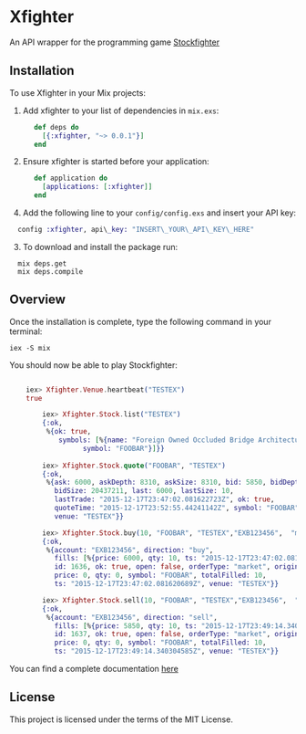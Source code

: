 # Xfighter

An API wrapper for the programming game [Stockfighter](https://starfighter.readme.io/docs)

## Installation

To use Xfighter in your Mix projects:

  1. Add xfighter to your list of dependencies in `mix.exs`:

  ```elixir
        def deps do
          [{:xfighter, "~> 0.0.1"}]
        end

  ```

  2. Ensure xfighter is started before your application:

  ```elixir
        def application do
          [applications: [:xfighter]]
        end
  ```

  4. Add the following line to your `config/config.exs` and insert your API key:

  ```elixir
  	config :xfighter, api\_key: "INSERT\_YOUR\_API\_KEY\_HERE"
  ```

  3. To download and install the package run:

  ```
  	mix deps.get
	mix deps.compile
  ```

## Overview

Once the installation is complete, type the following command in your terminal:

	iex -S mix
	
You should now be able to play Stockfighter:

```elixir

  	iex> Xfighter.Venue.heartbeat("TESTEX")
  	true

      	iex> Xfighter.Stock.list("TESTEX")
      	{:ok,
      	 %{ok: true,
      	    symbols: [%{name: "Foreign Owned Occluded Bridge Architecture Resources",
      	          symbol: "FOOBAR"}]}}
	
      	iex> Xfighter.Stock.quote("FOOBAR", "TESTEX")
      	{:ok,
      	 %{ask: 6000, askDepth: 8310, askSize: 8310, bid: 5850, bidDepth: 21273447,
      	   bidSize: 20437211, last: 6000, lastSize: 10,
      	   lastTrade: "2015-12-17T23:47:02.081622723Z", ok: true,
      	   quoteTime: "2015-12-17T23:52:55.44241142Z", symbol: "FOOBAR",
      	   venue: "TESTEX"}}

      	iex> Xfighter.Stock.buy(10, "FOOBAR", "TESTEX","EXB123456",  "market")
      	{:ok,
      	 %{account: "EXB123456", direction: "buy",
      	   fills: [%{price: 6000, qty: 10, ts: "2015-12-17T23:47:02.081622723Z"}],
      	   id: 1636, ok: true, open: false, orderType: "market", originalQty: 10,
      	   price: 0, qty: 0, symbol: "FOOBAR", totalFilled: 10,
      	   ts: "2015-12-17T23:47:02.081620689Z", venue: "TESTEX"}}

      	iex> Xfighter.Stock.sell(10, "FOOBAR", "TESTEX","EXB123456",  "market")
      	{:ok,
      	 %{account: "EXB123456", direction: "sell",
      	   fills: [%{price: 5850, qty: 10, ts: "2015-12-17T23:49:14.340308147Z"}],
      	   id: 1637, ok: true, open: false, orderType: "market", originalQty: 10,
      	   price: 0, qty: 0, symbol: "FOOBAR", totalFilled: 10,
      	   ts: "2015-12-17T23:49:14.340304585Z", venue: "TESTEX"}}
```

You can find a complete documentation [here](http://hexdocs.pm/xfighter)

## License

This project is licensed under the terms of the MIT License.
